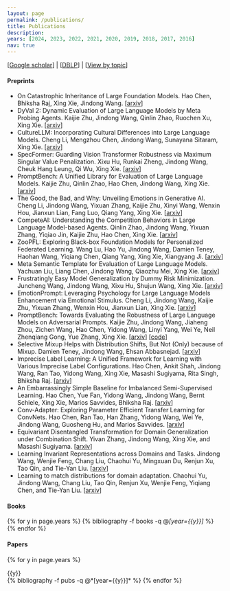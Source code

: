 ```yaml
---
layout: page
permalink: /publications/
title: Publications
description: 
years: [2024, 2023, 2022, 2021, 2020, 2019, 2018, 2017, 2016]
nav: true
---
```


[[Google scholar](https://scholar.google.com/citations?user=hBZ_tKsAAAAJ)] | [[DBLP](https://dblp.org/pid/19/2969-1.html)] | [[View by topic](https://jd92.wang/research/)]

#### Preprints

- On Catastrophic Inheritance of Large Foundation Models. Hao Chen, Bhiksha Raj, Xing Xie, Jindong Wang. [[arxiv](https://arxiv.org/abs/2402.01909)]
- DyVal 2: Dynamic Evaluation of Large Language Models by Meta Probing Agents. Kaijie Zhu, Jindong Wang, Qinlin Zhao, Ruochen Xu, Xing Xie. [[arxiv](https://arxiv.org/abs/2402.14865)]
- CultureLLM: Incorporating Cultural Differences into Large Language Models. Cheng Li, Mengzhou Chen, Jindong Wang, Sunayana Sitaram, Xing Xie. [[arxiv](https://arxiv.org/abs/2402.10946)]
- SpecFormer: Guarding Vision Transformer Robustness via Maximum Singular Value Penalization. Xixu Hu, Runkai Zheng, Jindong Wang, Cheuk Hang Leung, Qi Wu, Xing Xie. [[arxiv](https://arxiv.org/abs/2402.03317)]
- PromptBench: A Unified Library for Evaluation of Large Language Models. Kaijie Zhu, Qinlin Zhao, Hao Chen, Jindong Wang, Xing Xie. [[arxiv](https://arxiv.org/abs/2312.07910)]
- The Good, the Bad, and Why: Unveiling Emotions in Generative AI. Cheng Li, Jindong Wang, Yixuan Zhang, Kaijie Zhu, Xinyi Wang, Wenxin Hou, Jianxun Lian, Fang Luo, Qiang Yang, Xing Xie. [[arxiv](https://arxiv.org/abs/2312.11111)]
- CompeteAI: Understanding the Competition Behaviors in Large Language Model-based Agents. Qinlin Zhao, Jindong Wang, Yixuan Zhang, Yiqiao Jin, Kaijie Zhu, Hao Chen, Xing Xie. [[arxiv](https://arxiv.org/abs/2310.17512)]
- ZooPFL: Exploring Black-box Foundation Models for Personalized Federated Learning. Wang Lu, Hao Yu, Jindong Wang, Damien Teney, Haohan Wang, Yiqiang Chen, Qiang Yang, Xing Xie, Xiangyang Ji. [[arxiv](https://arxiv.org/abs/2310.05143)]
- Meta Semantic Template for Evaluation of Large Language Models. Yachuan Liu, Liang Chen, Jindong Wang, Qiaozhu Mei, Xing Xie. [[arxiv](https://arxiv.org/abs/2310.01448)]
- Frustratingly Easy Model Generalization by Dummy Risk Minimization. Juncheng Wang, Jindong Wang, Xixu Hu, Shujun Wang, Xing Xie. [[arxiv](https://arxiv.org/abs/2308.02287)]
- EmotionPrompt: Leveraging Psychology for Large Language Models Enhancement via Emotional Stimulus. Cheng Li, Jindong Wang, Kaijie Zhu, Yixuan Zhang, Wenxin Hou, Jianxun Lian, Xing Xie. [[arxiv](https://arxiv.org/abs/2307.11760)]
- PromptBench: Towards Evaluating the Robustness of Large Language Models on Adversarial Prompts. Kaijie Zhu, Jindong Wang, Jiaheng Zhou, Zichen Wang, Hao Chen, Yidong Wang, Linyi Yang, Wei Ye, Neil Zhenqiang Gong, Yue Zhang, Xing Xie. [[arxiv](https://arxiv.org/abs/2306.04528)] [[code](https://github.com/microsoft/promptbench)]
- Selective Mixup Helps with Distribution Shifts, But Not (Only) because of Mixup. Damien Teney, Jindong Wang, Ehsan Abbasnejad. [[arxiv](https://arxiv.org/abs/2305.16817)]
- Imprecise Label Learning: A Unified Framework for Learning with Various Imprecise Label Configurations. Hao Chen, Ankit Shah, Jindong Wang, Ran Tao, Yidong Wang, Xing Xie, Masashi Sugiyama, Rita Singh, Bhiksha Raj. [[arxiv](https://arxiv.org/abs/2305.12715)]
- An Embarrassingly Simple Baseline for Imbalanced Semi-Supervised Learning. Hao Chen, Yue Fan, Yidong Wang, Jindong Wang, Bernt Schiele, Xing Xie, Marios Savvides, Bhiksha Raj. [[arxiv](https://arxiv.org/abs/2211.11086)] 
- Conv-Adapter: Exploring Parameter Efficient Transfer Learning for ConvNets. Hao Chen, Ran Tao, Han Zhang, Yidong Wang, Wei Ye, Jindong Wang, Guosheng Hu, and Marios Savvides. [[arxiv](https://arxiv.org/abs/2208.07463)]
- Equivariant Disentangled Transformation for Domain Generalization under Combination Shift. Yivan Zhang, Jindong Wang, Xing Xie, and Masashi Sugiyama. [[arxiv](https://arxiv.org/abs/2208.02011)]
- Learning Invariant Representations across Domains and Tasks. Jindong Wang, Wenjie Feng, Chang Liu, Chaohui Yu, Mingxuan Du, Renjun Xu, Tao Qin, and Tie-Yan Liu. [[arxiv](https://arxiv.org/abs/2103.05114)]
- Learning to match distributions for domain adaptation. Chaohui Yu, Jindong Wang, Chang Liu, Tao Qin, Renjun Xu, Wenjie Feng, Yiqiang Chen, and Tie-Yan Liu. [[arxiv](https://arxiv.org/abs/2007.10791)]

#### Books

<div class="publications">

{% for y in page.years %}
  {% bibliography -f books -q @*[year={{y}}]* %}
{% endfor %}

</div>

#### Papers

<div class="publications">

{% for y in page.years %}
  <div>{{y}}</div>
  {% bibliography -f pubs -q @*[year={{y}}]* %}
{% endfor %}

</div>
